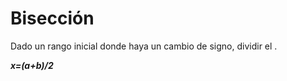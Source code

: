 # Bisección

Dado un rango inicial donde haya un cambio de signo, dividir el .

***x=(a+b)/2***




<!--stackedit_data:
eyJoaXN0b3J5IjpbLTI2MDMxNjYyOCwtNDExNzMxODY4LC03NT
U3NjQwNl19
-->